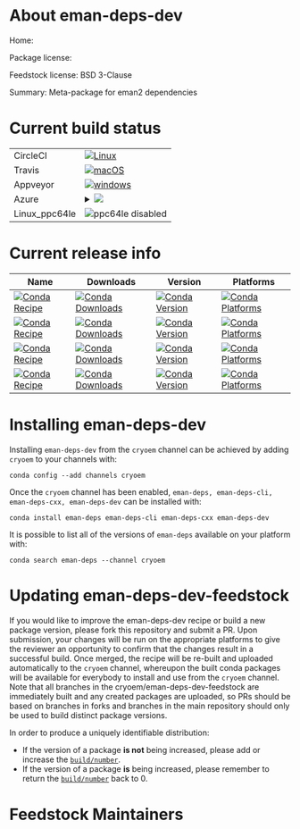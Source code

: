 About eman-deps-dev
===================

Home: 

Package license: 

Feedstock license: BSD 3-Clause

Summary: Meta-package for eman2 dependencies



Current build status
====================


<table><tr>
    <td>CircleCI</td>
    <td>
      <a href="https://circleci.com/gh/cryoem/eman-deps-feedstock">
        <img alt="Linux" src="https://img.shields.io/circleci/project/github/cryoem/eman-deps-feedstock/master.svg?label=Linux">
      </a>
    </td>
  </tr><tr>
    <td>Travis</td>
    <td>
      <a href="https://travis-ci.org/cryoem/eman-deps-feedstock">
        <img alt="macOS" src="https://img.shields.io/travis/cryoem/eman-deps-feedstock/master.svg?label=macOS">
      </a>
    </td>
  </tr><tr>
    <td>Appveyor</td>
    <td>
      <a href="https://ci.appveyor.com/project/cryoem/eman-deps-feedstock/branch/master">
        <img alt="windows" src="https://img.shields.io/appveyor/ci/cryoem/eman-deps-feedstock/master.svg?label=Windows">
      </a>
    </td>
  </tr>
    
  <tr>
    <td>Azure</td>
    <td>
      <details>
        <summary>
          <a href="https://dev.azure.com/cryoem/feedstock-builds/_build/latest?definitionId=blank&branchName=master">
            <img src="https://dev.azure.com/cryoem/feedstock-builds/_apis/build/status/eman-deps-feedstock?branchName=master">
          </a>
        </summary>
        <table>
          <thead><tr><th>Variant</th><th>Status</th></tr></thead>
          <tbody><tr>
              <td>linux</td>
              <td>
                <a href="https://dev.azure.com/cryoem/feedstock-builds/_build/latest?definitionId=blank&branchName=master">
                  <img src="https://dev.azure.com/cryoem/feedstock-builds/_apis/build/status/eman-deps-feedstock?branchName=master&jobName=linux&configuration=linux_" alt="variant">
                </a>
              </td>
            </tr><tr>
              <td>osx</td>
              <td>
                <a href="https://dev.azure.com/cryoem/feedstock-builds/_build/latest?definitionId=blank&branchName=master">
                  <img src="https://dev.azure.com/cryoem/feedstock-builds/_apis/build/status/eman-deps-feedstock?branchName=master&jobName=osx&configuration=osx_" alt="variant">
                </a>
              </td>
            </tr><tr>
              <td>win</td>
              <td>
                <a href="https://dev.azure.com/cryoem/feedstock-builds/_build/latest?definitionId=blank&branchName=master">
                  <img src="https://dev.azure.com/cryoem/feedstock-builds/_apis/build/status/eman-deps-feedstock?branchName=master&jobName=win&configuration=win_" alt="variant">
                </a>
              </td>
            </tr>
          </tbody>
        </table>
      </details>
    </td>
  </tr>
  <tr>
    <td>Linux_ppc64le</td>
    <td>
      <img src="https://img.shields.io/badge/ppc64le-disabled-lightgrey.svg" alt="ppc64le disabled">
    </td>
  </tr>
</table>

Current release info
====================

| Name | Downloads | Version | Platforms |
| --- | --- | --- | --- |
| [![Conda Recipe](https://img.shields.io/badge/recipe-eman--deps-green.svg)](https://anaconda.org/cryoem/eman-deps) | [![Conda Downloads](https://img.shields.io/conda/dn/cryoem/eman-deps.svg)](https://anaconda.org/cryoem/eman-deps) | [![Conda Version](https://img.shields.io/conda/vn/cryoem/eman-deps.svg)](https://anaconda.org/cryoem/eman-deps) | [![Conda Platforms](https://img.shields.io/conda/pn/cryoem/eman-deps.svg)](https://anaconda.org/cryoem/eman-deps) |
| [![Conda Recipe](https://img.shields.io/badge/recipe-eman--deps--cli-green.svg)](https://anaconda.org/cryoem/eman-deps-cli) | [![Conda Downloads](https://img.shields.io/conda/dn/cryoem/eman-deps-cli.svg)](https://anaconda.org/cryoem/eman-deps-cli) | [![Conda Version](https://img.shields.io/conda/vn/cryoem/eman-deps-cli.svg)](https://anaconda.org/cryoem/eman-deps-cli) | [![Conda Platforms](https://img.shields.io/conda/pn/cryoem/eman-deps-cli.svg)](https://anaconda.org/cryoem/eman-deps-cli) |
| [![Conda Recipe](https://img.shields.io/badge/recipe-eman--deps--cxx-green.svg)](https://anaconda.org/cryoem/eman-deps-cxx) | [![Conda Downloads](https://img.shields.io/conda/dn/cryoem/eman-deps-cxx.svg)](https://anaconda.org/cryoem/eman-deps-cxx) | [![Conda Version](https://img.shields.io/conda/vn/cryoem/eman-deps-cxx.svg)](https://anaconda.org/cryoem/eman-deps-cxx) | [![Conda Platforms](https://img.shields.io/conda/pn/cryoem/eman-deps-cxx.svg)](https://anaconda.org/cryoem/eman-deps-cxx) |
| [![Conda Recipe](https://img.shields.io/badge/recipe-eman--deps--dev-green.svg)](https://anaconda.org/cryoem/eman-deps-dev) | [![Conda Downloads](https://img.shields.io/conda/dn/cryoem/eman-deps-dev.svg)](https://anaconda.org/cryoem/eman-deps-dev) | [![Conda Version](https://img.shields.io/conda/vn/cryoem/eman-deps-dev.svg)](https://anaconda.org/cryoem/eman-deps-dev) | [![Conda Platforms](https://img.shields.io/conda/pn/cryoem/eman-deps-dev.svg)](https://anaconda.org/cryoem/eman-deps-dev) |

Installing eman-deps-dev
========================

Installing `eman-deps-dev` from the `cryoem` channel can be achieved by adding `cryoem` to your channels with:

```
conda config --add channels cryoem
```

Once the `cryoem` channel has been enabled, `eman-deps, eman-deps-cli, eman-deps-cxx, eman-deps-dev` can be installed with:

```
conda install eman-deps eman-deps-cli eman-deps-cxx eman-deps-dev
```

It is possible to list all of the versions of `eman-deps` available on your platform with:

```
conda search eman-deps --channel cryoem
```




Updating eman-deps-dev-feedstock
================================

If you would like to improve the eman-deps-dev recipe or build a new
package version, please fork this repository and submit a PR. Upon submission,
your changes will be run on the appropriate platforms to give the reviewer an
opportunity to confirm that the changes result in a successful build. Once
merged, the recipe will be re-built and uploaded automatically to the
`cryoem` channel, whereupon the built conda packages will be available for
everybody to install and use from the `cryoem` channel.
Note that all branches in the cryoem/eman-deps-dev-feedstock are
immediately built and any created packages are uploaded, so PRs should be based
on branches in forks and branches in the main repository should only be used to
build distinct package versions.

In order to produce a uniquely identifiable distribution:
 * If the version of a package **is not** being increased, please add or increase
   the [``build/number``](https://conda.io/docs/user-guide/tasks/build-packages/define-metadata.html#build-number-and-string).
 * If the version of a package **is** being increased, please remember to return
   the [``build/number``](https://conda.io/docs/user-guide/tasks/build-packages/define-metadata.html#build-number-and-string)
   back to 0.

Feedstock Maintainers
=====================


